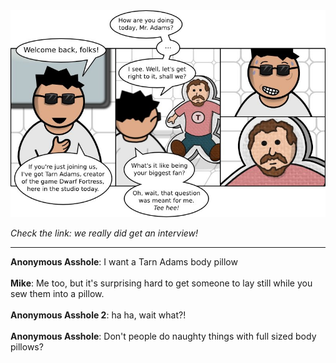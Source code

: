 <!--
.. title: "Down" Syndrome
.. slug: down-syndrome
.. date: 2010/07/26 00:00:00
.. tags: 
.. link: 
.. description: 
-->

<a href='down-syndrome.html' title='View comments'>
<img class='comic' src='../assets/comics/20100726.jpg' />
</a>

<em>Check the link: we really did get an interview!</em>

<!-- TEASER_END -->
<hr />

<div class='comments'>
<b>Anonymous Asshole</b>: I want a Tarn Adams body pillow<br /><br />
<b>Mike</b>: Me too, but it's surprising hard to get someone to lay still while you sew them into a pillow.<br /><br />
<b>Anonymous Asshole 2</b>: ha ha, wait what?!<br /><br />
<b>Anonymous Asshole</b>: Don't people do naughty things with full sized body pillows?<br /><br />
</div>

